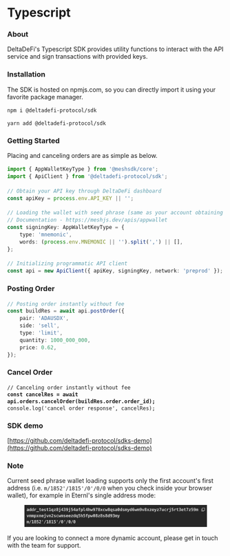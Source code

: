 # Typescript

### About

DeltaDeFi's Typescript SDK provides utility functions to interact with the API service and sign transactions with provided keys.

### Installation

The SDK is hosted on npmjs.com, so you can directly import it using your favorite package manager.

```
npm i @deltadefi-protocol/sdk
```

```
yarn add @deltadefi-protocol/sdk
```

### Getting Started

Placing and canceling orders are as simple as below.

```typescript
import { AppWalletKeyType } from '@meshsdk/core';
import { ApiClient } from '@deltadefi-protocol/sdk';

// Obtain your API key through DeltaDeFi dashboard
const apiKey = process.env.API_KEY || '';

// Loading the wallet with seed phrase (same as your account obtaining API key)
// Documentation - https://meshjs.dev/apis/appwallet
const signingKey: AppWalletKeyType = {
    type: 'mnemonic',
    words: (process.env.MNEMONIC || '').split(',') || [],
};

// Initializing programmatic API client
const api = new ApiClient({ apiKey, signingKey, network: 'preprod' });
```

### Posting Order

```typescript
// Posting order instantly without fee
const buildRes = await api.postOrder({
    pair: 'ADAUSDX',
    side: 'sell',
    type: 'limit',
    quantity: 1000_000_000,
    price: 0.62,
});
```

### Cancel Order

<pre class="language-typescript"><code class="lang-typescript">// Canceling order instantly without fee
<strong>const cancelRes = await api.orders.cancelOrder(buildRes.order.order_id);
</strong>console.log('cancel order response', cancelRes);
</code></pre>

### SDK demo

[https://github.com/deltadefi-protocol/sdks-demo](https://github.com/deltadefi-protocol/sdks-demo)



### Note

Current seed phrase wallet loading supports only the first account's first address (i.e. `m/1852'/1815'/0'/0/0` when you check inside your browser wallet), for example in Eternl's single address mode:

<figure><img src="../../../.gitbook/assets/image (22).png" alt=""><figcaption></figcaption></figure>

If you are looking to connect a more dynamic account, please get in touch with the team for support.
